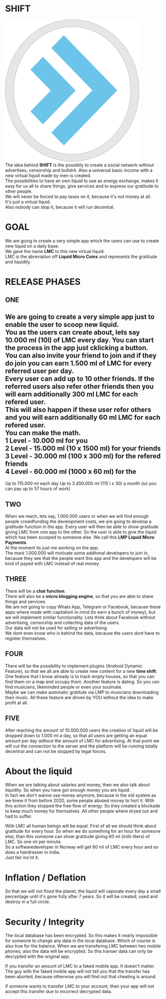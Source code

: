 # SHIFT  
![logo](./images/logo.png "logo")  
The idea behind **SHIFT** is the possibily to create a social network without advertises, censorship and bullshit.
Also a universal basic income with a new virtual liquid made by men is created.  
The possibilities to have an own liquid to use as energy exchange, makes it easy for us all to share things, give services and to express our gratitude to other people.  
We will never be forced to pay taxes on it, because it's not money at all.  
It's just a virtual liquid.  
Also nobody can stop it, because it will run decentral.  

# GOAL
We are going to create a very simple app which the users can use to create new liquid on a daily base.   
We gave the name **LMC** to this new virtual liquid.  
LMC is the abreviation off **Liquid Micro Coins** and represents the gratitude and liquidity.  

# RELEASE PHASES
## ONE 
We are going to create a very simple app just to enable the user to scoop new liquid.  
You as the users can create about, lets say 10.000 ml (10l) of LMC every day. You can start the process in the app just cklicking a button.  
You can also invite your friend to join and if they do join you can earn 1.500 ml of LMC for every referred user per day.   
Every user can add up to 10 other friends.
If the referred users also refer other friends then you will earn additionally 300 ml LMC for each refered user.  
This will also happen if these user refer others and you will earn additionally 60 ml LMC for each refered user.  
You can make the math.  
1 Level - 10.000 ml for you  
2 Level - 15.000 ml (10 x 1500 ml) for your friends  
3 Level - 30.000 ml (100 x 300 ml) for the refered friends  
4 Level - 60.000 ml (1000 x 60 ml) for the  
------------------------
Up to    115.000 ml each day
Up to  3.450.000 ml (115 l x 30) a month (so you can pay up to 57 hours of work)

## TWO
When we reach, lets say, 1.000.000 users or when we will find enough people crowdfunding the development costs, we are going to develop a gratitude function in the app. Every user will then be able to show gratitude giving LMC from one app to the other. So the user is able to give the liquid which has been scooped to someone else. We call this **LMP Liquid Micro Payments**.  
At the moment its just me working on the app.  
The mark 1.000.000 will motivate some additonal developers to join in, because they see that the people want this app and the developers will be kind of payed with LMC instead of real money.

## THREE
There will be a **chat function**.  
There will also be a **micro blogging engine**, so that you are able to share things and services.    
We are not going to copy Whats App, Telegram or Facebook, because these apps where made with capitalism in mind (to earn a bunch of money), but we will implement similar functionality. Lets think about Facebook without advertising, censorship and collecting data of the users.  
Our data will not be used for selling or advertising.  
We dont even know who is behind the data, because the users dont have to register themselves.

## FOUR
There will be the possibility to implement plugins (Android Dynamic Feature), so that we all are able to create new content for a new **time shift**.  
One feature that I know already is to track empty houses, so that you can find them on a map and occupy them. 
Another feature is dating. So you can find musicians, likeminded people or even your soulmate.  
Maybe we can make automatic gratitute via LMP to musicians downloading their music.
All these feature are driven by YOU without the idea to make profit at all.

## FIVE 
After reaching the amount of 10.000.000 users the creation of liquid will be dropped down to 1.000 ml a day, so that all users are getting an equal amount per day without the amount of LMC for advertising. 
At that point we will cut the connection to the server and the platform will be running totally decentral and can not be stopped by legal forces.


# About the liquid
When we are talking about salaries and money, then we also talk about liquidity. So when you have got enough money you are liquid.  
In fact we don't wanne use money anymore, because in the old system as we knew it from before 2020, some people abused money to hort it. With this action they stopped the free flow of energy. So they created a blockade to keep much money for themselves. All other people where dryed out and had to suffer.  

With LMC all human beings will be equal. First of all we should think about gratitude for every hour. So when we do something for an hour for someone else, than this someone can show gratitude giving 60 ml (milli-liters) of LMC. So one ml per minute.  
So a softwaredeveloper in Norway will get 60 ml of LMC every hour and so does a hairdresser in India.  
Just fair ins'nt it.  

# Inflation / Deflation
So that we will not flood the planet, the liquid will vaporate every day a small percentage until it's gone fully after 7 years. So it will be created, used and destroy in a full circle.

# Security / Integrity
The local database has been encrypted. So this makes it nearly impossible for someone to change any data in the local database. Which of course is also true for the balance.
When we are transfering LMC between two mobile phones, also the data will be encrypted. So this transer data can only be decrypted with the original app.

If you transfer an amount of LMC to a faked mobile app. It doesn't matter. The guy with the faked mobile app will not tell you that the transfer has been aborted, because otherwise you will find out that cheating is around.

If someone wants to transfer LMC to your account, then your app will not accept this transfer due to incorrect decrypted data.

